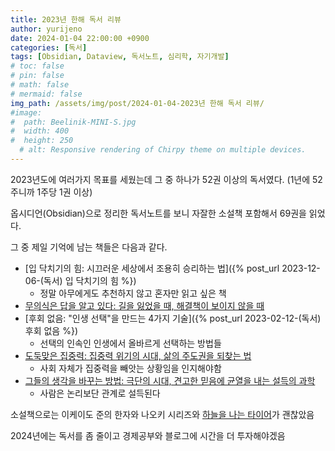 ```yaml
---
title: 2023년 한해 독서 리뷰
author: yurijeno
date: 2024-01-04 22:00:00 +0900
categories: [독서]
tags: [Obsidian, Dataview, 독서노트, 심리학, 자기개발]
# toc: false
# pin: false
# math: false
# mermaid: false
img_path: /assets/img/post/2024-01-04-2023년 한해 독서 리뷰/
#image:
#  path: Beelinik-MINI-S.jpg
#  width: 400
#  height: 250
  # alt: Responsive rendering of Chirpy theme on multiple devices.
---
```


2023년도에 여러가지 목표를 세웠는데 그 중 하나가 52권 이상의 독서였다. (1년에 52주니까 1주당 1권 이상)

옵시디언(Obsidian)으로 정리한 독서노트를 보니 자잘한 소설책 포함해서 69권을 읽었다.

그 중 제일 기억에 남는 책들은 다음과 같다.

- [입 닥치기의 힘: 시끄러운 세상에서 조용히 승리하는 법]({% post_url 2023-12-06-(독서) 입 닥치기의 힘 %})
  - 정말 아무에게도 추천하지 않고 혼자만 읽고 싶은 책
- [무의식은 답을 알고 있다: 길을 잃었을 때, 해결책이 보이지 않을 때](https://www.yes24.com/Product/Goods/17199641)
- [후회 없음: "인생 선택"을 만드는 4가지 기술]({% post_url 2023-02-12-(독서) 후회 없음 %})
  - 선택의 인속인 인생에서 올바르게 선택하는 방법들
- [도둑맞은 집중력: 집중력 위기의 시대, 삶의 주도권을 되찾는 법](https://www.yes24.com/Product/Goods/118579613)
  - 사회 자체가 집중력을 빼앗는 상황임을 인지해야함
- [그들의 생각을 바꾸는 방법: 극단의 시대, 견고한 믿음에 균열을 내는 설득의 과학](https://www.yes24.com/Product/Goods/117664857)
  - 사람은 논리보단 관계로 설득된다

소설책으로는 이케이도 준의 한자와 나오키 시리즈와 [하늘을 나는 타이어](https://ridibooks.com/books/2066003802)가 괜찮았음

2024년에는 독서를 좀 줄이고 경제공부와 블로그에 시간을 더 투자해야겠음